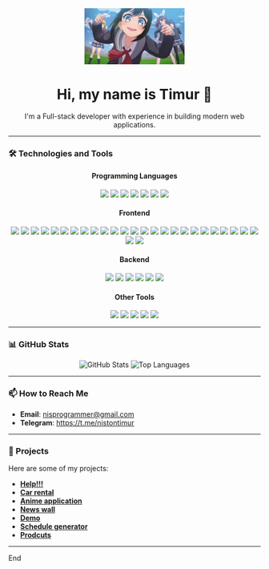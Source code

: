 <div align="center">
    <img src="./media/d4dj-anime.gif" alt="Animated GIF" width="200"/>
    <h1>Hi, my name is Timur 👋</h1>
    <p>I'm a Full-stack developer with experience in building modern web applications.</p>
</div>

---

### 🛠️ Technologies and Tools

<div align="center">

#### **Programming Languages**
<img src="https://img.shields.io/badge/HTML5-orange?style=for-the-badge&logo=html5&logoColor=white"/>
<img src="https://img.shields.io/badge/CSS3-blue?style=for-the-badge&logo=css3&logoColor=white"/>
<img src="https://img.shields.io/badge/SASS-CC6699?style=for-the-badge&logo=sass&logoColor=white"/>
<img src="https://img.shields.io/badge/TypeScript-blue?style=for-the-badge&logo=TypeScript&logoColor=white"/>
<img src="https://img.shields.io/badge/JavaScript-yellow?style=for-the-badge&logo=javascript&logoColor=white"/>
<img src="https://img.shields.io/badge/Python-blue?style=for-the-badge&logo=python&logoColor=yellow"/>
<img src="https://img.shields.io/badge/Java-orange?style=for-the-badge&logo=java&logoColor=white"/>

#### **Frontend**
<img src="https://img.shields.io/badge/React-61DAFB?style=for-the-badge&logo=react&logoColor=white"/>
<img src="https://img.shields.io/badge/Vite-646CFF?style=for-the-badge&logo=vite&logoColor=white"/>
<img src="https://img.shields.io/badge/Next.js-black?style=for-the-badge&logo=next.js&logoColor=white"/>
<img src="https://img.shields.io/badge/Zustand-black?style=for-the-badge&logo=''&logoColor=white"/>
<img src="https://img.shields.io/badge/Jotai-white?style=for-the-badge&logo=''&logoColor=black"/>
<img src="https://img.shields.io/badge/tailwind-white?style=for-the-badge&logo=tailwindcss&logoColor=06B6D4"/>
<img src="https://img.shields.io/badge/vidstack-black?style=for-the-badge&logo=''&logoColor=white"/>
<img src="https://img.shields.io/badge/dayjs-white?style=for-the-badge&logo=''&logoColor=yellow"/>
<img src="https://img.shields.io/badge/hls.js-white?style=for-the-badge&logo=''&logoColor=black"/>
<img src="https://img.shields.io/badge/LucideReact-black?style=for-the-badge&logo=''&logoColor=E0234E"/>
<img src="https://img.shields.io/badge/Motion-black?style=for-the-badge&logo=''&logoColor=white"/>
<img src="https://img.shields.io/badge/Sonner-black?style=for-the-badge&logo=''&logoColor=white"/>
<img src="https://img.shields.io/badge/Swiper-black?style=for-the-badge&logo=''&logoColor=white"/>
<img src="https://img.shields.io/badge/eslint-black?style=for-the-badge&logo=eslint&logoColor=#4B32C3"/>
<img src="https://img.shields.io/badge/prettier-white?style=for-the-badge&logo=prettier&logoColor=#F7B93E"/>
<img src="https://img.shields.io/badge/perfectPixel-gray?style=for-the-badge&logo=''&logoColor=white"/>
<img src="https://img.shields.io/badge/JWT-000000?style=for-the-badge&logo=JSON%20web%20tokens&logoColor=white"/>
<img src="https://img.shields.io/badge/json--server-000000?style=for-the-badge&logo=''&logoColor=white"/>
<img src="https://img.shields.io/badge/Material--UI-0081CB?style=for-the-badge&logo=material-ui&logoColor=white"/>
<img src="https://img.shields.io/badge/FLUX-000000?style=for-the-badge&logo=''&logoColor=white"/>
<img src="https://img.shields.io/badge/Formik-000000?style=for-the-badge&logo=formik&logoColor=white"/>
<img src="https://img.shields.io/badge/Yup-000000?style=for-the-badge&logo=''&logoColor=white"/>
<img src="https://img.shields.io/badge/Zod-000000?style=for-the-badge&logo=''&logoColor=white"/>
<img src="https://img.shields.io/badge/Redux-764ABC?style=for-the-badge&logo=redux&logoColor=white"/>
<img src="https://img.shields.io/badge/Redux_Toolkit-764ABC?style=for-the-badge&logo=redux&logoColor=white"/>
<img src="https://img.shields.io/badge/Redux_Async-764ABC?style=for-the-badge&logo=redux&logoColor=white"/>
<img src="https://img.shields.io/badge/RTK_Query-764ABC?style=for-the-badge&logo=redux&logoColor=white"/>

#### **Backend**
<img src="https://img.shields.io/badge/Express-white?style=for-the-badge&logo=express&logoColor=black"/>
<img src="https://img.shields.io/badge/NestJs-black?style=for-the-badge&logo=nestjs&logoColor=E0234E"/>
<img src="https://img.shields.io/badge/Prisma-2D3748?style=for-the-badge&logo=prisma&logoColor=white"/>
<img src="https://img.shields.io/badge/mysql-white?style=for-the-badge&logo=mysql&logoColor=4479A1"/>
<img src="https://img.shields.io/badge/postgresql-4169E1?style=for-the-badge&logo=postgresql&logoColor=white"/>
<img src="https://img.shields.io/badge/sqlite-003B57?style=for-the-badge&logo=sqlite&logoColor=white"/>

#### **Other Tools**
<img src="https://img.shields.io/badge/node.js-5FA04E?style=for-the-badge&logo=nodedotjs&logoColor=white"/>
<img src="https://img.shields.io/badge/git-white?style=for-the-badge&logo=git&logoColor=F05032"/>
<img src="https://img.shields.io/badge/VS code-blue?style=for-the-badge&logo=visualstudiocode&logoColor=white"/>
<img src="https://img.shields.io/badge/IntelliJ IDEA-white?style=for-the-badge&logo=intellijidea&logoColor=000000"/>
<img src="https://img.shields.io/badge/Postman-FF6C37?style=for-the-badge&logo=postman&logoColor=white"/>
</div>

---

### 📊 GitHub Stats

<div align="center">
    <img src="https://github-readme-stats.vercel.app/api?username=NistonT&show_icons=true&theme=radical" alt="GitHub Stats"/>
    <img src="https://github-readme-stats.vercel.app/api/top-langs/?username=NistonT&layout=compact&theme=radical" alt="Top Languages"/>
</div>

---

### 📫 How to Reach Me

- **Email**: nisprogrammer@gmail.com
- **Telegram**: https://t.me/nistontimur

---

### 💼 Projects

Here are some of my projects:

- **[Help!!!](https://github.com/NistonT/help)**
- **[Car rental](https://github.com/NistonT/car-rental)**
- **[Anime application](https://github.com/NistonT/anime-application)**
- **[News wall](https://github.com/NistonT/news-wall)**
- **[Demo](https://github.com/NistonT/demo)**
- **[Schedule generator](https://github.com/NistonT/schedule-generator)**
- **[Prodcuts](https://github.com/NistonT/products)**

---

End

